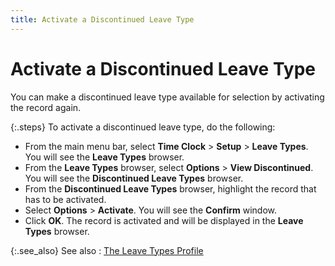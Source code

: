 ```yaml
---
title: Activate a Discontinued Leave Type
---
```


# Activate a Discontinued Leave Type


You can make a discontinued leave type available for selection by activating  the record again.


{:.steps}
To activate a discontinued leave type, do  the following:

- From the main  menu bar, select **Time Clock** >  **Setup** > **Leave 
 Types**. You will see the **Leave 
 Types** browser.
- From the **Leave Types** browser, select **Options**  > **View Discontinued**. You will  see the **Discontinued Leave Types**  browser.
- From the **Discontinued Leave Types** browser, highlight  the record that has to be activated.
- Select **Options** > **Activate**.  You will see the **Confirm** window.
- Click **OK**. The record is activated and will  be displayed in the **Leave Types**  browser.



{:.see_also}
See also
: [The Leave  Types Profile]({{site.tc_baseurl}}/employees/leave-management/leave-types/the_leave_types_profile.html)
